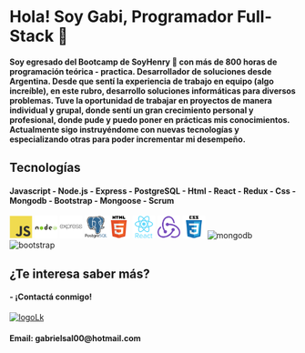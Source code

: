 <h1>Hola! Soy Gabi, Programador Full-Stack 👋</h1>

<h4>Soy egresado del Bootcamp de SoyHenry 🚀 con más de 800 horas de programación teórica - practica. Desarrollador de soluciones desde Argentina. Desde que sentí la experiencia de trabajo en equipo (algo increíble), en este rubro, desarrollo soluciones informáticas para diversos problemas. Tuve la oportunidad de trabajar en proyectos de manera individual y grupal, donde sentí un gran crecimiento personal y profesional, donde pude y puedo poner en prácticas mis conocimientos. Actualmente sigo instruyéndome con nuevas tecnologías y especializando otras para poder incrementar mi desempeño.</h4>


<h2>Tecnologías</h2>
<h4 align="left"> Javascript - Node.js - Express - PostgreSQL - Html - React - Redux - Css - Mongodb - Bootstrap - Mongoose - Scrum</h4>
<p align="left"> <img src="https://raw.githubusercontent.com/devicons/devicon/master/icons/javascript/javascript-original.svg" alt="javascript" width="40" height="40"/> <img src="https://raw.githubusercontent.com/devicons/devicon/master/icons/nodejs/nodejs-original-wordmark.svg" alt="nodejs" width="40" height="40"/> <img src="https://raw.githubusercontent.com/devicons/devicon/master/icons/express/express-original-wordmark.svg" alt="express" width="40" height="40"/> <img src="https://raw.githubusercontent.com/devicons/devicon/master/icons/postgresql/postgresql-original-wordmark.svg" alt="postgresql" width="40" height="40"/><img src="https://raw.githubusercontent.com/devicons/devicon/master/icons/html5/html5-original-wordmark.svg" alt="html5" width="40" height="40"/> <img src="https://raw.githubusercontent.com/devicons/devicon/master/icons/react/react-original-wordmark.svg" alt="react" width="40" height="40"/> <img src="https://raw.githubusercontent.com/devicons/devicon/master/icons/redux/redux-original.svg" alt="redux" width="40" height="40"/> <img src="https://raw.githubusercontent.com/devicons/devicon/master/icons/css3/css3-original-wordmark.svg" alt="css3" width="40" height="40"/> <img src="https://www.vectorlogo.zone/logos/mongodb/mongodb-icon.svg" alt="mongodb" width="40" height="40" /> <img src="https://img.icons8.com/color/512/bootstrap.png" alt="bootstrap" width="40" height="40" /> </p>


<h2>¿Te interesa saber más?</h2>
<h4> - ¡Contactá conmigo!</h4>
<a href="https://www.linkedin.com/in/gabriel-saldana00/"><img src="https://cdn-icons-png.flaticon.com/512/174/174857.png" alt="logoLk" width="60" height="60" /> </a>
<h4>Email: gabrielsal00@hotmail.com</h4>
